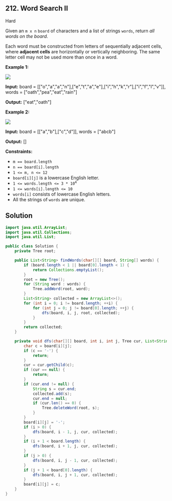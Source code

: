 ## 212\. Word Search II

Hard

Given an `m x n` `board` of characters and a list of strings `words`, return _all words on the board_.

Each word must be constructed from letters of sequentially adjacent cells, where **adjacent cells** are horizontally or vertically neighboring. The same letter cell may not be used more than once in a word.

**Example 1:**

![](https://assets.leetcode.com/uploads/2020/11/07/search1.jpg)

**Input:** board = \[\["o","a","a","n"],["e","t","a","e"],["i","h","k","r"],["i","f","l","v"]], words = ["oath","pea","eat","rain"]

**Output:** ["eat","oath"] 

**Example 2:**

![](https://assets.leetcode.com/uploads/2020/11/07/search2.jpg)

**Input:** board = \[\["a","b"],["c","d"]], words = ["abcb"]

**Output:** [] 

**Constraints:**

*   `m == board.length`
*   `n == board[i].length`
*   `1 <= m, n <= 12`
*   `board[i][j]` is a lowercase English letter.
*   <code>1 <= words.length <= 3 * 10<sup>4</sup></code>
*   `1 <= words[i].length <= 10`
*   `words[i]` consists of lowercase English letters.
*   All the strings of `words` are unique.

## Solution

```java
import java.util.ArrayList;
import java.util.Collections;
import java.util.List;

public class Solution {
    private Tree root;

    public List<String> findWords(char[][] board, String[] words) {
        if (board.length < 1 || board[0].length < 1) {
            return Collections.emptyList();
        }
        root = new Tree();
        for (String word : words) {
            Tree.addWord(root, word);
        }
        List<String> collected = new ArrayList<>();
        for (int i = 0; i != board.length; ++i) {
            for (int j = 0; j != board[0].length; ++j) {
                dfs(board, i, j, root, collected);
            }
        }
        return collected;
    }

    private void dfs(char[][] board, int i, int j, Tree cur, List<String> collected) {
        char c = board[i][j];
        if (c == '-') {
            return;
        }
        cur = cur.getChild(c);
        if (cur == null) {
            return;
        }
        if (cur.end != null) {
            String s = cur.end;
            collected.add(s);
            cur.end = null;
            if (cur.len() == 0) {
                Tree.deleteWord(root, s);
            }
        }
        board[i][j] = '-';
        if (i > 0) {
            dfs(board, i - 1, j, cur, collected);
        }
        if (i + 1 < board.length) {
            dfs(board, i + 1, j, cur, collected);
        }
        if (j > 0) {
            dfs(board, i, j - 1, cur, collected);
        }
        if (j + 1 < board[0].length) {
            dfs(board, i, j + 1, cur, collected);
        }
        board[i][j] = c;
    }
}
```